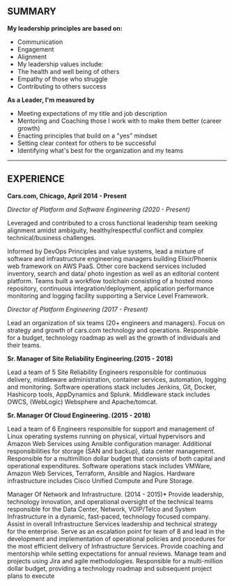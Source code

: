   ## SUMMARY   
	
  **My leadership principles are based on:**
  * Communication
  * Engagement
  * Alignment
  * My leadership values include:
  * The health and well being of others
  * Empathy of those who struggle
  * Contributing to others success

  **As a Leader, I'm measured by**
  * Meeting expectations of my title and job description
  * Mentoring and Coaching those I work with to make them better (career growth)
  * Enacting principles that build on a "yes” mindset
  * Setting clear context for others to be successful
  * Identifying what's best for the organization and my teams
  __________________________________________________________________________________________________________________________ 
  ## EXPERIENCE
  **Cars.com, Chicago, April 2014 - Present**
  
  *Director of Platform and Software Engineering (2020 - Present)*
  
  Leveraged and contributed to a cross functional leadership team seeking alignment amidst ambiguity, healthy/respectful conflict and complex technical/business challenges.  

  Informed by DevOps Principles and value systems, lead a mixture of software and infrastructure engineering managers building Elixir/Phoenix web framework on AWS PaaS. Other core backend services included inventory, search and data/ photo ingestion as well as an editorial content platform. Teams built a workflow toolchain consisting of a hosted mono repository, continuous integration/deployment, application performance monitoring and logging facility supporting a Service Level Framework. 
 
  *Director of Platform Engineering (2017 - Present)*
 
  Lead an organization of six teams (20+ engineers and managers). Focus on strategy and growth of cars.com technology and operations. Responsible for a budget, technology roadmap as well as the growth of individuals and their teams.

  **Sr. Manager of Site Reliability Engineering.(2015 - 2018)**

  Lead a team of 5 Site Reliability Engineers responsible for continuous delivery, middleware administration, container services, automation, logging and monitoring. Software operations stack includes Jenkins, Git,  Docker, Hashicorp tools, AppDynamics and Splunk. Middleware stack includes OWCS, (WebLogic) Websphere and Apache/tomcat.

  **Sr. Manager Of Cloud Engineering. (2015 - 2018)**
 
  Lead a team of 6 Engineers responsible for support and management of Linux operating systems running on physical, virtual hypervisors and Amazon Web Services using Ansible configuration manager. Additional responsibilities for storage (SAN and backup), data center management. Responsible for a multimillion dollar budget that consists of both capital and operational expenditures. Software operations stack includes VMWare, Amazon Web Services, Terraform, Ansible and Nagios. Hardware infrastructure includes Cisco Unified Compute and Pure Storage. 

  Manager Of Network and Infrastructure. (2014 - 2015)*
  Provide leadership, technology innovation, and operational oversight of the technical teams responsible for the Data Center, Network, VOIP/Telco and System Infrastructure in a dynamic, fast-paced, technology focused company. Assist in overall Infrastructure Services leadership and technical strategy for the enterprise. Serve as an escalation point for team of 8 and lead in the development and implementation of operational policies and procedures for the most efficient delivery of Infrastructure Services. Provide coaching and mentorship while setting expectations for annual reviews. Manage team and projects using Jira and agile methodologies. Responsible for a multi-million dollar budget, providing a technology roadmap and subsequent project plans to execute 

